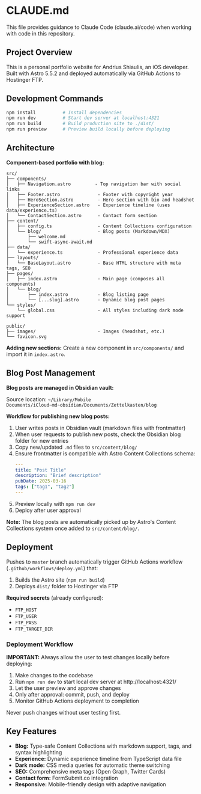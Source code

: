 # CLAUDE.md

This file provides guidance to Claude Code (claude.ai/code) when working with code in this repository.

## Project Overview

This is a personal portfolio website for Andrius Shiaulis, an iOS developer. Built with Astro 5.5.2 and deployed automatically via GitHub Actions to Hostinger FTP.

## Development Commands

```bash
npm install          # Install dependencies
npm run dev          # Start dev server at localhost:4321
npm run build        # Build production site to ./dist/
npm run preview      # Preview build locally before deploying
```

## Architecture

**Component-based portfolio with blog:**

```
src/
├── components/
│   ├── Navigation.astro         - Top navigation bar with social links
│   ├── Footer.astro              - Footer with copyright year
│   ├── HeroSection.astro         - Hero section with bio and headshot
│   ├── ExperienceSection.astro   - Experience timeline (uses data/experience.ts)
│   └── ContactSection.astro      - Contact form section
├── content/
│   ├── config.ts                 - Content Collections configuration
│   └── blog/                     - Blog posts (Markdown/MDX)
│       ├── welcome.md
│       └── swift-async-await.md
├── data/
│   └── experience.ts             - Professional experience data
├── layouts/
│   └── BaseLayout.astro          - Base HTML structure with meta tags, SEO
├── pages/
│   ├── index.astro               - Main page (composes all components)
│   └── blog/
│       ├── index.astro           - Blog listing page
│       └── [...slug].astro       - Dynamic blog post pages
└── styles/
    └── global.css                - All styles including dark mode support

public/
├── images/                       - Images (headshot, etc.)
└── favicon.svg
```

**Adding new sections:** Create a new component in `src/components/` and import it in `index.astro`.

## Blog Post Management

**Blog posts are managed in Obsidian vault:**

Source location: `~/Library/Mobile Documents/iCloud~md~obsidian/Documents/Zettelkasten/blog`

**Workflow for publishing new blog posts:**

1. User writes posts in Obsidian vault (markdown files with frontmatter)
2. When user requests to publish new posts, check the Obsidian blog folder for new entries
3. Copy new/updated `.md` files to `src/content/blog/`
4. Ensure frontmatter is compatible with Astro Content Collections schema:
   ```yaml
   ---
   title: "Post Title"
   description: "Brief description"
   pubDate: 2025-03-16
   tags: ["tag1", "tag2"]
   ---
   ```
5. Preview locally with `npm run dev`
6. Deploy after user approval

**Note:** The blog posts are automatically picked up by Astro's Content Collections system once added to `src/content/blog/`.

## Deployment

Pushes to `master` branch automatically trigger GitHub Actions workflow (`.github/workflows/deploy.yml`) that:
1. Builds the Astro site (`npm run build`)
2. Deploys `dist/` folder to Hostinger via FTP

**Required secrets** (already configured):
- `FTP_HOST`
- `FTP_USER`
- `FTP_PASS`
- `FTP_TARGET_DIR`

### Deployment Workflow

**IMPORTANT:** Always allow the user to test changes locally before deploying:

1. Make changes to the codebase
2. Run `npm run dev` to start local dev server at http://localhost:4321/
3. Let the user preview and approve changes
4. Only after approval: commit, push, and deploy
5. Monitor GitHub Actions deployment to completion

Never push changes without user testing first.

## Key Features

- **Blog:** Type-safe Content Collections with markdown support, tags, and syntax highlighting
- **Experience:** Dynamic experience timeline from TypeScript data file
- **Dark mode:** CSS media queries for automatic theme switching
- **SEO:** Comprehensive meta tags (Open Graph, Twitter Cards)
- **Contact form:** FormSubmit.co integration
- **Responsive:** Mobile-friendly design with adaptive navigation
